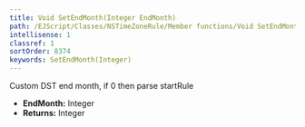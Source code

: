 ```yaml
---
title: Void SetEndMonth(Integer EndMonth)
path: /EJScript/Classes/NSTimeZoneRule/Member functions/Void SetEndMonth(Integer p_0)
intellisense: 1
classref: 1
sortOrder: 8374
keywords: SetEndMonth(Integer)
---
```



Custom DST end month, if 0 then parse startRule



* **EndMonth:** Integer
* **Returns:** Integer


